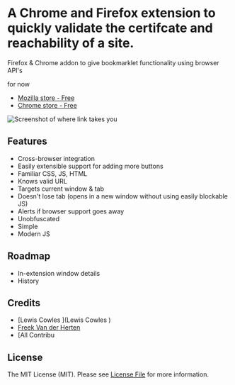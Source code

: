 # A Chrome and Firefox extension to quickly validate the certifcate and reachability of a site.

Firefox &amp; Chrome addon to give bookmarklet functionality using browser API's

for now

- [Mozilla store - Free](https://addons.mozilla.org/en-US/firefox/addon/oh-dear-lewiscowles/)
- [Chrome store - Free](https://chrome.google.com/webstore/detail/oh-dear/gilidmallionanedemkljkkdiomhmgog)

![Screenshot of where link takes you](./Screenshot%202019-02-20%20at%2021.46.57.png)

## Features

* Cross-browser integration
* Easily extensible support for adding more buttons
* Familiar CSS, JS, HTML
* Knows valid URL
* Targets current window & tab
* Doesn't lose tab (opens in a new window without using easily blockable JS)
* Alerts if browser support goes away
* Unobfuscated
* Simple
* Modern JS

## Roadmap

* In-extension window details
* History

## Credits

- [Lewis Cowles
](Lewis Cowles
)
- [Freek Van der Herten](https://github.com/freekmurze)
- [All Contribu

## License

The MIT License (MIT). Please see [License File](LICENSE.md) for more information.

